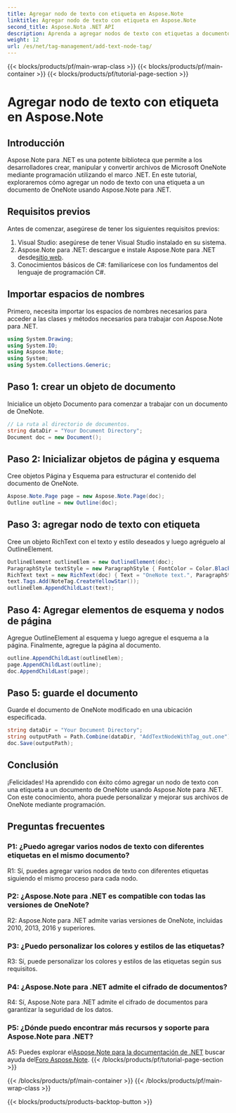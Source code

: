 ```yaml
---
title: Agregar nodo de texto con etiqueta en Aspose.Note
linktitle: Agregar nodo de texto con etiqueta en Aspose.Note
second_title: Aspose.Nota .NET API
description: Aprenda a agregar nodos de texto con etiquetas a documentos de OneNote usando Aspose.Note para .NET.
weight: 12
url: /es/net/tag-management/add-text-node-tag/
---
```


{{< blocks/products/pf/main-wrap-class >}}
{{< blocks/products/pf/main-container >}}
{{< blocks/products/pf/tutorial-page-section >}}

# Agregar nodo de texto con etiqueta en Aspose.Note

## Introducción

Aspose.Note para .NET es una potente biblioteca que permite a los desarrolladores crear, manipular y convertir archivos de Microsoft OneNote mediante programación utilizando el marco .NET. En este tutorial, exploraremos cómo agregar un nodo de texto con una etiqueta a un documento de OneNote usando Aspose.Note para .NET.

## Requisitos previos

Antes de comenzar, asegúrese de tener los siguientes requisitos previos:

1. Visual Studio: asegúrese de tener Visual Studio instalado en su sistema.
2.  Aspose.Note para .NET: descargue e instale Aspose.Note para .NET desde[sitio web](https://releases.aspose.com/note/net/).
3. Conocimientos básicos de C#: familiarícese con los fundamentos del lenguaje de programación C#.

## Importar espacios de nombres

Primero, necesita importar los espacios de nombres necesarios para acceder a las clases y métodos necesarios para trabajar con Aspose.Note para .NET.

```csharp
using System.Drawing;
using System.IO;
using Aspose.Note;
using System;
using System.Collections.Generic;
```

## Paso 1: crear un objeto de documento

Inicialice un objeto Documento para comenzar a trabajar con un documento de OneNote.

```csharp
// La ruta al directorio de documentos.
string dataDir = "Your Document Directory";
Document doc = new Document();
```

## Paso 2: Inicializar objetos de página y esquema

Cree objetos Página y Esquema para estructurar el contenido del documento de OneNote.

```csharp
Aspose.Note.Page page = new Aspose.Note.Page(doc);
Outline outline = new Outline(doc);
```

## Paso 3: agregar nodo de texto con etiqueta

Cree un objeto RichText con el texto y estilo deseados y luego agréguelo al OutlineElement.

```csharp
OutlineElement outlineElem = new OutlineElement(doc);
ParagraphStyle textStyle = new ParagraphStyle { FontColor = Color.Black, FontName = "Arial", FontSize = 10 };
RichText text = new RichText(doc) { Text = "OneNote text.", ParagraphStyle = textStyle };
text.Tags.Add(NoteTag.CreateYellowStar());
outlineElem.AppendChildLast(text);
```

## Paso 4: Agregar elementos de esquema y nodos de página

Agregue OutlineElement al esquema y luego agregue el esquema a la página. Finalmente, agregue la página al documento.

```csharp
outline.AppendChildLast(outlineElem);
page.AppendChildLast(outline);
doc.AppendChildLast(page);
```

## Paso 5: guarde el documento

Guarde el documento de OneNote modificado en una ubicación especificada.

```csharp
string dataDir = "Your Document Directory";
string outputPath = Path.Combine(dataDir, "AddTextNodeWithTag_out.one");
doc.Save(outputPath);
```

## Conclusión

¡Felicidades! Ha aprendido con éxito cómo agregar un nodo de texto con una etiqueta a un documento de OneNote usando Aspose.Note para .NET. Con este conocimiento, ahora puede personalizar y mejorar sus archivos de OneNote mediante programación.

## Preguntas frecuentes

### P1: ¿Puedo agregar varios nodos de texto con diferentes etiquetas en el mismo documento?

R1: Sí, puedes agregar varios nodos de texto con diferentes etiquetas siguiendo el mismo proceso para cada nodo.

### P2: ¿Aspose.Note para .NET es compatible con todas las versiones de OneNote?

R2: Aspose.Note para .NET admite varias versiones de OneNote, incluidas 2010, 2013, 2016 y superiores.

### P3: ¿Puedo personalizar los colores y estilos de las etiquetas?

R3: Sí, puede personalizar los colores y estilos de las etiquetas según sus requisitos.

### P4: ¿Aspose.Note para .NET admite el cifrado de documentos?

R4: Sí, Aspose.Note para .NET admite el cifrado de documentos para garantizar la seguridad de los datos.

### P5: ¿Dónde puedo encontrar más recursos y soporte para Aspose.Note para .NET?

 A5: Puedes explorar el[Aspose.Note para la documentación de .NET](https://reference.aspose.com/note/net/) buscar ayuda del[Foro Aspose.Note](https://forum.aspose.com/c/note/28).
{{< /blocks/products/pf/tutorial-page-section >}}

{{< /blocks/products/pf/main-container >}}
{{< /blocks/products/pf/main-wrap-class >}}

{{< blocks/products/products-backtop-button >}}
